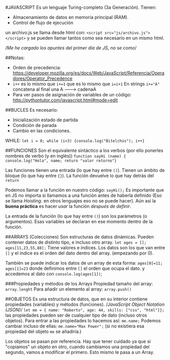 #JAVASCRIPT
Es un lenguaje Turing-completo (3a Generación). Tienen:

- Almacenamiento de datos en memoria principal (RAM).
- Control de flujo de ejecución

un archivo.js se llama desde html con:
`<script src="js/archivo.js"></script>`
y se pueden llamar tantos como sea necesario en un mismo html.

/_Me he cargado los apuntes del primer día de JS, no se como_/

##Notas:

* Orden de precedencia: https://developer.mozilla.org/es/docs/Web/JavaScript/Referencia/Operadores/Operator_Precedence
* `i++` es lo mismo que `i+=1` que es lo mismo que `i=i+1`
En strings `i+="A"` concatena al final una A ---> cadenaA 
* Para ver pasos de asignación de variables de un código: http://pythontutor.com/javascript.html#mode=edit

##BUCLES
Es necesario:

- Inicialización estado de partida
- Condición de parada
- Cambio en las condiciones.

WHILE:
`let i = 0; while (i<3) {console.log("Bitelchús"); i++}`



##FUNCIONES
Son el equivalente sintáctico a los verbos (por ello ponerles nombres de verbo (y en inglés))
`function sayHi (name) { console.log("Hola", name; return "valor retorno"}`

Las funciones tienen una entrada (lo que hay entre `()`). Tienen un ámbito de bloque (lo que hay entre `{}`). La función devuelve lo que hay detrás del `return`

Podemos llamar a la función en nuestro código: `sayHi();`
Es importante que en JS no importa si llamamos a una función antes de haberla definido (Eso se llama *Hoisting*. en otros lenguajes eso no se puede hacer). Aún así la **buena práctica** es hacer *usar* la función *después de definir*.

La entrada de la función (lo que hay entre `()`) son los parámetros (o argumentos). Esas variables se declaran en ese momento dentro de la función.

##ARRAYS (Colecciones)
Son estructuras de datos dinámicas.
Pueden contener datos de distinto tipo, e incluso otro array.
`let ages = []; ages[11,23,55,88];`
Tiene valores e índices. Los datos son los que van entre `[]` y el índice es el orden del dato dentro del array. (empezando por 0).

También se puede indicar los datos de un array de esta forma:
`ages[0]=11; ages[1]=23` donde definimos entre `[]` el orden que ocupa el dato. y accedemos al dato con `console.log(ages[1])`;

###Propiedades y métodos de los Arrays
Propiedad tamaño del array: `array.lenght`
Para añadir un elemento al array: `array.push()`


##OBJETOS
Es una estructura de datos, que en su interior contiene propiedades (variables) y métodos (funciones).
/*JavaScript Object Notation (JSON)*/
`let me = { name: "Roberto", age: 44, skills: ["css", "html"]};`
las propiedades pueden ser de cualquier tipo de dato (incluso otros objetos).
Para entrar a las propiedades lo hacemos así: `me.name;`
Podemos cambiar incluso de ellas: `me.name="Max Power";` (si no existiera esa propiedad del objeto `me` se añadiría.)

Los objetos se pasan por referencia. Hay que tener cuidado ya que si "copiamos" un objeto en otro, cuando cambiamos una propiedad del segundo, vamos a modificar el primero. Esto mismo le pasa a un Array.